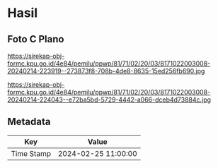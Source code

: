 # Hasil

## Foto C Plano

https://sirekap-obj-formc.kpu.go.id/4e84/pemilu/ppwp/81/71/02/20/03/8171022003008-20240214-223919--273873f8-708b-4de8-8635-15ed256fb690.jpg

https://sirekap-obj-formc.kpu.go.id/4e84/pemilu/ppwp/81/71/02/20/03/8171022003008-20240214-224043--e72ba5bd-5729-4442-a066-dceb4d73884c.jpg


## Metadata

| Key        | Value               |
| ---------- | ------------------- |
| Time Stamp | 2024-02-25 11:00:00 |



